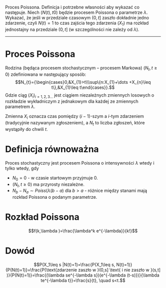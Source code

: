 Proces Poissona. Definicja i potrzebne własności aby wykazać co następuje. Niech $(N(t), t ­ 0)$ będzie procesem Poissona o parametrze $\lambda$. Wykazać, że jeśli w przedziale czasowym $(0, t]$ zaszło dokładnie jedno zdarzenie, czyli $N(t) = 1$ to czas zajścia tego zdarzenia $(X_1)$ ma rozkład jednostajny na przedziale $(0, t]$ (w szczególności nie zależy od $\lambda$).

---

# Proces Poissona
Rodzina (będąca procesem stochastycznym – procesem Markowa) $(N_{t},t \geq 0)$ zdefiniowana w następujący sposób:
$$N_{t}={\begin{cases}0,&X_{1}>t\\\sup\{n:X_{1}+\dots +X_{n}\leq t\},&X_{1}\leq t\end{cases}}.$$
Gdzie ciąg  $(X_{i})_{i=1,2,3...}$ jest ciągiem niezależnych zmiennych losowych o rozkładzie wykładniczym z jednakowym dla każdej ze zmiennych parametrem $\lambda$.

Zmienna $X_{i}$ oznacza czas pomiędzy ($i-1$)-szym a $i$-tym zdarzeniem (tradycyjnie nazywanym zgłoszeniem), a  $N_{t}$ to liczba zgłoszeń, które wystąpiły do chwili $t$.

# Definicja równoważna
Proces stochastyczny jest procesem Poissona o intensywności $\lambda$ wtedy i tylko wtedy, gdy
* $N_0=0$ - w czasie startowym przyjmuje $0$.
* $(N_t,t\geq 0 )$ ma przyrosty niezależne.
* $N_b-N_a \sim Poiss(\lambda (b-a)$ dla $b>a$ - różnice między stanami mają rozkład Poissona o podanym parametrze.

# Rozkład Poissona
$$f(k,\lambda )=\frac{\lambda^k e^{-\lambda}}{k!}$$

# Dowód
$$P(X_1\leq s |N(t)=1)=\frac{P(X_1\leq s, N(t)=1)}{P(N(t)=1)}=\frac{P(\text{zdarzenie zaszło w }(0,s] \text{ i nie zaszło w }(s,t] )}{P(N(t)=1)}=\frac{(\lambda se^{-\lambda s})(e^{-\lambda (t-s)})}{\lambda te^{-\lambda t}}=\frac{s}{t}, \quad s<t.$$



